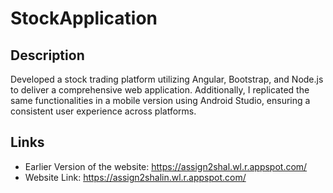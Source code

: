 # StockApplication
## Description
Developed a stock trading platform utilizing Angular, Bootstrap, and Node.js to deliver a comprehensive web application. Additionally, I replicated the same functionalities in a mobile version using Android Studio, ensuring a consistent user experience across platforms.
## Links 
* Earlier Version of the website: https://assign2shal.wl.r.appspot.com/
* Website Link: https://assign2shalin.wl.r.appspot.com/
